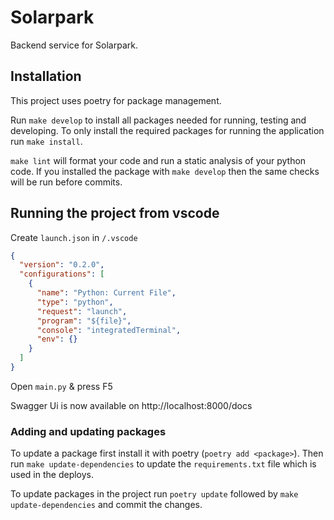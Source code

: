# Solarpark

Backend service for Solarpark.

## Installation

This project uses poetry for package management.

Run `make develop` to install all packages needed for running, testing and developing. To only install the required
packages for running the application run `make install`.

`make lint` will format your code and run a static analysis of your python code. If you installed the package with
`make develop` then the same checks will be run before commits.

## Running the project from vscode

Create `launch.json` in `/.vscode`

```json
{
  "version": "0.2.0",
  "configurations": [
    {
      "name": "Python: Current File",
      "type": "python",
      "request": "launch",
      "program": "${file}",
      "console": "integratedTerminal",
      "env": {}
    }
  ]
}
```

Open `main.py` & press F5

Swagger Ui is now available on http://localhost:8000/docs

### Adding and updating packages

To update a package first install it with poetry (`poetry add <package>`). Then run `make update-dependencies` to update
the `requirements.txt` file which is used in the deploys.

To update packages in the project run `poetry update` followed by `make update-dependencies` and commit the changes.
